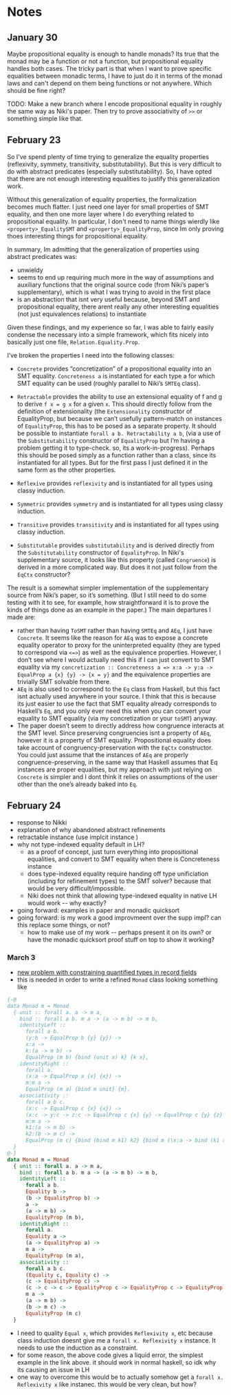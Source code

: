 # Notes

## January 30

Maybe propositional equality is enough to handle monads? Its true that the monad
may be a function or not a function, but propositional equality handles both
cases. The tricky part is that when I want to prove specific equalities between
monadic terms, I have to just do it in terms of the monad laws and can't depend
on them being functions or not anywhere. Which should be fine right?

TODO: Make a new branch where I encode propositional equality in roughly the
same way as Niki's paper. Then try to prove associativity of `>>` or something
simple like that.

## February 23

So I've spend plenty of time trying to generalize the equality properties
(reflexivity, symmety, transitivity, substitutability). But this is very
difficult to do with abstract predicates (especially substitutability). So, I
have opted that there are not enough interesting equalities to justify this
generalization work.

Without this generalization of equality properties, the formalization becomes
much flatter. I just need one layer for small properties of SMT equality, and
then one more layer where I do everything related to propositional equality. In
particular, I don't need to name things wierdly like `<property>_EqualitySMT`
and `<property>_EqualityProp`, since Im only proving thoes interesting things
for propositional equality.

In summary, Im admitting that the generalization of properties using abstract
predicates was:

- unwieldy
- seems to end up requiring much more in the way of assumptions and auxiliary
  functions that the original source code (from Niki’s paper’s supplementary),
  which is what I was trying to avoid in the first place
- is an abstraction that isnt very useful because, beyond SMT and propositional
  equality, there arent really any other interesting equalities (not just
  equivalences relations) to instantiate

Given these findings, and my experience so far, I was able to fairly easily
condense the necessary into a simple framework, which fits nicely into basically
just one file, `Relation.Equality.Prop`.

I’ve broken the properties I need into the following classes:

- `Concrete` provides “concretization” of a propositional equality into an SMT
  equality. `Concreteness a` is instantiated for each type a for which SMT
  equality can be used (roughly parallel to Niki’s `SMTEq` class).
- `Retractable` provides the ability to use an extensional equality of f and g
  to derive `f x = g x` for a given `x`. This should directly follow from the
  definition of extensionality (the `Extensionality` constructor of
  EqualityProp, but because we can’t usefully pattern-match on instances of
  `EqualityProp`, this has to be posed as a separate property. It should be
  possible to instantiate `forall a b. Retractability a b`, (via a use of the
  `Substitutability` constructor of `EqualityProp` but I’m having a problem
  getting it to type-check. so, its a work-in-progress). Perhaps this should be
  posed simply as a function rather than a class, since its instantiated for all
  types. But for the first pass I just defined it in the same form as the other
  properties.

- `Reflexive` provides `reflexivity` and is instantiated for all types using
  classy induction.
- `Symmetric` provides `symmetry` and is instantiated for all types using classy
  induction.
- `Transitive` provides `transitivity` and is instantiated for all types using
  classy induction.

- `Substitutable` provides `substitutability` and is derived directly from the
  `Substitutability` constructor of `EqualityProp`. In Niki's supplementary
  source, it looks like this property (called `Congruence`) is derived in a more
  complicated way. But does it not just follow from the `EqCtx` constructor?

The result is a somewhat simpler implementation of the supplementary source from
Niki’s paper, so it’s something. (But I still need to do some testing with it to
see, for example, how straightforward it is to prove the kinds of things done as
an example in the paper.) The main departures I made are:

- rather than having `ToSMT` rather than having `SMTEq` and `AEq`, I just have
  `Concrete`. It seems like the reason for `AEq` was to expose a concrete
  equality operator to proxy for the uninterpreted equality (they are typed to
  correspond via `<=>`) as well as the equivalence properties. However, I don’t
  see where I would actually need this if I can just convert to SMT equality via
  my
  `concretization :: Concreteness a => x:a -> y:a -> EqualProp a {x} {y} -> {x = y}`
  and the equivalence properties are trivially SMT solvable from there.
- `AEq` is also used to correspond to the `Eq` class from Haskell, but this fact
  isnt actually used anywhere in your source. I think that this is because its
  just easier to use the fact that SMT equality already corresponds to Haskell’s
  `Eq`, and you only ever need this when you can convert your equality to SMT
  equality (via my concretization or your `toSMT`) anyway.
- The paper doesn’t seem to directly address how congruence interacts at the SMT
  level. Since preserving congruencies isnt a property of `AEq`, however it is a
  property of SMT equality. Propositional equality does take account of
  congruency-preservation with the `EqCtx` constructor. You could just assume
  that the instances of `AEq` are properly congruence-preserving, in the same
  way that Haskell assumes that Eq instances are proper equalities, but my
  approach with just relying on `Concrete` is simpler and I dont think it relies
  on assumptions of the user other than the one’s already baked into `Eq`.

## February 24

- response to Nikki
- explanation of why abandoned abstract refinements
- retractable instance (use implcit instance )
- why not type-indexed equality default in LH?
  - as a proof of concept, just turn everything into propositional equalities,
    and convert to SMT equality when there is Concreteness instance
  - does type-indexed equality require handing off type unificiation (including
    for refinement types) to the SMT solver? because that would be very
    difficult/impossible.
  - Niki does not think that allowing type-indexed equality in native LH would
    work -- why exactly?
- going forward: examples in paper and monadic quicksort
- going forward: is my work a good improvmeent over the supp impl? can this
  replace some things, or not?
  - how to make use of my work -- perhaps present it on its own? or have the
    monadic quicksort proof stuff on top to show it working?

### March 3

- [new problem with constraining quantified types in record fields](https://liquidhaskell.slack.com/archives/C54QAL9RR/p1614785461049900)
- this is needed in order to write a refined `Monad` class looking something
  like

```haskell
{-@
data Monad m = Monad
  { unit :: forall a. a -> m a,
    bind :: forall a b. m a -> (a -> m b) -> m b,
    identityLeft ::
      forall a b.
      (y:b -> EqualProp b {y} {y}) ->
      x:a ->
      k:(a -> m b) ->
      EqualProp (m b) {bind (unit x) k} {k x},
    identityRight ::
      forall a.
      (x:a -> EqualProp a {x} {x}) ->
      m:m a ->
      EqualProp (m a) {bind m unit} {m},
    associativity ::
      forall a b c.
      (x:c -> EqualProp c {x} {x}) ->
      (x:c -> y:c -> z:c -> EqualProp c {x} {y} -> EqualProp c {y} {z} -> EqualProp c {x} {z}) ->
      m:m a ->
      k1:(a -> m b) ->
      k2:(b -> m c) ->
      EqualProp (m c) {bind (bind m k1) k2} {bind m (\x:a -> bind (k1 x) k2)}
  }
@-}
data Monad m = Monad
  { unit :: forall a. a -> m a,
    bind :: forall a b. m a -> (a -> m b) -> m b,
    identityLeft ::
      forall a b.
      Equality b ->
      (b -> EqualityProp b) ->
      a ->
      (a -> m b) ->
      EqualityProp (m b),
    identityRight ::
      forall a.
      Equality a ->
      (a -> EqualityProp a) ->
      m a ->
      EqualityProp (m a),
    associativity ::
      forall a b c.
      (Equality c, Equality c) ->
      (c -> EqualityProp c) ->
      (c -> c -> c -> EqualityProp c -> EqualityProp c -> EqualityProp c) ->
      m a ->
      (a -> m b) ->
      (b -> m c) ->
      EqualityProp (m c)
  }
```

- I need to quality `Equal x`, which provides `Reflexivity x`, etc because class
  induction doesnt give me a `forall x. Reflexivity x` instance. It needs to use
  the induction as a constraint.
- for some reason, the above code gives a liquid error, the simplest example in
  the link above. it should work in normal haskell, so idk why its causing an
  issue in LH
- one way to overcome this would be to actually somehow get a
  `forall x. Reflexivity x` like instanec. this would be very clean, but how?
